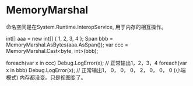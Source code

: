 # MemoryMarshal 
命名空间是在System.Runtime.InteropService, 用于内存的相互操作。

int[] aaa = new int[] { 1, 2, 3, 4 };
Span<byte> bbb = MemoryMarshal.AsBytes(aaa.AsSpan());
var ccc = MemoryMarshal.Cast<byte, int>(bbb);

foreach(var x in ccc) Debug.LogError(x); // 正常输出1，2，3，4
foreach(var x in bbb) Debug.LogError(x); // 正常输出1， 0， 0， 0， 2， 0， 0， 0 (小端模式)
内存都没变。只是视图变了。

